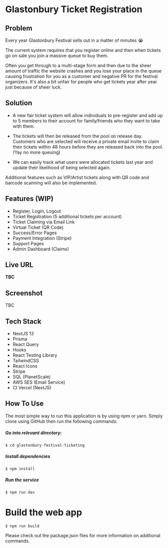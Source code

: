 <h1 >
  Glastonbury Ticket Registration
  <br>
</h1>

## Problem
Every year Glastonbury Festival sells out in a matter of minutes 😭 

The current system requires that you register online and then when tickets go on sale you join a massive queue to buy them. 

Often you get through to a multi-stage form and then due to the sheer amount of traffic the website crashes and you lose your place in the queue causing frustration for you as a customer and negative PR for the festival organizers. It's also a bit unfair for people who get tickets year after year just because of sheer luck.

## Solution 
- A new fair ticket system will allow individuals to pre-register and add up to 5 members to their account for family/friends who they want to take with them.

- The tickets will then be released from the pool on release day. Customers who are selected will receive a private email invite to claim their tickets within 48 hours before they are released back into the pool. (Yay no more queuing)

- We can easily track what users were allocated tickets last year and update their likelihood of being selected again.

Additional features such as VIP/Artist tickets along with QR code and barcode scanning will also be implemented. 
  
## Features (WIP)
- Register, Login, Logout
- Ticket Registration (5 additional tickets per account)
- Ticket Claiming via Email Link
- Virtual Ticket (QR Code)
- Success/Error Pages
- Payment Integration (Stripe)
- Support Pages
- Admin Dashboard (Claims) 

## Live URL

<strong>TBC</strong>

## Screenshot

TBC


## Tech Stack 

- NextJS 13
- Prisma
- React Query
- Hooks
- React Testing Library
- TailwindCSS
- React Icons
- Stripe
- SQL (PlanetScale)
- AWS SES (Email Service)
- CI Vercel (NextJS)

## How To Use

The most simple way to run this application is by using npm or yarn. Simply clone using GitHub then run the following commands:


##### Go into relevant directory:
`$ cd glastonbury-festival-ticketing`

##### Install dependencies
`$ npm install`

##### Run the service
`$ npm run dev`

# Build the web app
`$ npm run build`

Please check out the package.json files for more information on additional commands.

